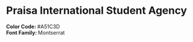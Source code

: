# Praisa International Student Agency

<b>Color Code: </b>#A51C3D<br>
<b>Font Family: </b>Montserrat<br>
